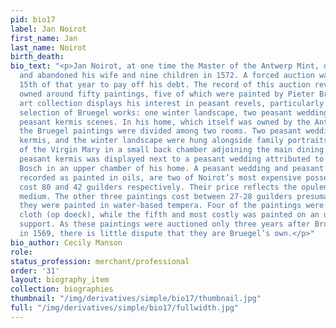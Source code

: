 ```yaml
---
pid: bio17
label: Jan Noirot
first_name: Jan
last_name: Noirot
birth_death:
bio_text: "<p>Jan Noirot, at one time the Master of the Antwerp Mint, declared bankruptcy
  and abandoned his wife and nine children in 1572. A forced auction was held on September
  15th of that year to pay off his debt. The record of this auction reveals that Noirot
  owned around fifty paintings, five of which were painted by Pieter Bruegel. His
  art collection displays his interest in peasant revels, particularly clear in his
  selection of Bruegel works: one winter landscape, two peasant weddings, and two
  peasant kermis scenes. In his home, which itself was owned by the Antwerp Mint,
  the Bruegel paintings were divided among two rooms. Two peasant weddings, a peasant
  kermis, and the winter landscape were hung alongside family portraits and a painting
  of the Virgin Mary in a small back chamber adjoining the main dining room. The second
  peasant kermis was displayed next to a peasant wedding attributed to Hieronymous
  Bosch in an upper chamber of his home. A peasant wedding and peasant kermis, both
  recorded as painted in oils, are two of Noirot’s most expensive possessions; they
  cost 80 and 42 guilders respectively. Their price reflects the opulence of the oil
  medium. The other three paintings cost between 27-28 guilders presumably because
  they were painted in water-based tempera. Four of the paintings were painted on
  cloth (op doeck), while the fifth and most costly was painted on an undesignated
  support. As these paintings were auctioned only three years after Bruegel’s death
  in 1569, there is little dispute that they are Bruegel’s own.</p>"
bio_author: Cecily Manson
role:
status_profession: merchant/professional
order: '31'
layout: biography_item
collection: biographies
thumbnail: "/img/derivatives/simple/bio17/thumbnail.jpg"
full: "/img/derivatives/simple/bio17/fullwidth.jpg"
---
```

